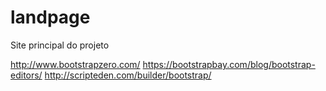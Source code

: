 # landpage
Site principal do projeto

http://www.bootstrapzero.com/
https://bootstrapbay.com/blog/bootstrap-editors/
http://scripteden.com/builder/bootstrap/
